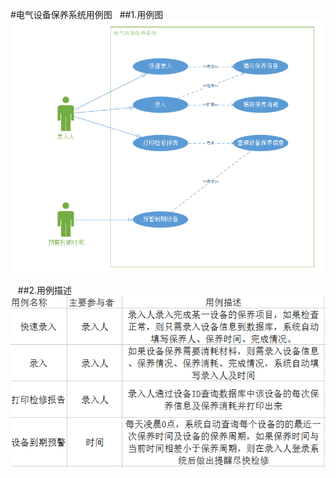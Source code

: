 #电气设备保养系统用例图
    ##1.用例图
    ![](https://github.com/lifengyi1323/IMIS/blob/master/%E8%AE%BE%E5%A4%87%E4%BF%9D%E5%85%BB%E7%B3%BB%E7%BB%9F%E7%94%A8%E4%BE%8B/%E7%94%A8%E4%BE%8B%E5%9B%BE.png)
      
    ##2.用例描述
   ![](https://github.com/lifengyi1323/IMIS/blob/master/%E8%AE%BE%E5%A4%87%E4%BF%9D%E5%85%BB%E7%B3%BB%E7%BB%9F%E7%94%A8%E4%BE%8B/%E7%94%A8%E4%BE%8B%E6%8F%8F%E8%BF%B0.png)
